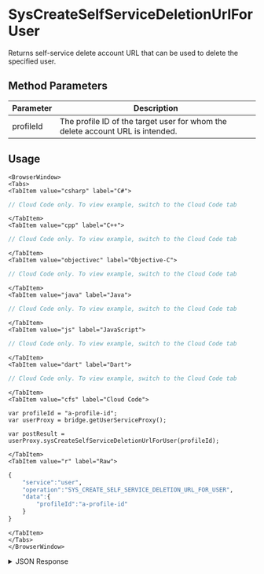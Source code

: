 # SysCreateSelfServiceDeletionUrlForUser

Returns self-service delete account URL that can be used to delete the specified user.

<PartialServop service_name="user" operation_name="SYS_CREATE_SELF_SERVICE_DELETION_URL_FOR_USER" />

## Method Parameters

Parameter | Description
--------- | -----------
profileId | The profile ID of the target user for whom the delete account URL is intended.

## Usage

```mdx-code-block
<BrowserWindow>
<Tabs>
<TabItem value="csharp" label="C#">
```

```csharp
// Cloud Code only. To view example, switch to the Cloud Code tab
```

```mdx-code-block
</TabItem>
<TabItem value="cpp" label="C++">
```

```cpp
// Cloud Code only. To view example, switch to the Cloud Code tab
```

```mdx-code-block
</TabItem>
<TabItem value="objectivec" label="Objective-C">
```

```objectivec
// Cloud Code only. To view example, switch to the Cloud Code tab
```

```mdx-code-block
</TabItem>
<TabItem value="java" label="Java">
```

```java
// Cloud Code only. To view example, switch to the Cloud Code tab
```

```mdx-code-block
</TabItem>
<TabItem value="js" label="JavaScript">
```

```javascript
// Cloud Code only. To view example, switch to the Cloud Code tab
```

```mdx-code-block
</TabItem>
<TabItem value="dart" label="Dart">
```

```dart
// Cloud Code only. To view example, switch to the Cloud Code tab
```

```mdx-code-block
</TabItem>
<TabItem value="cfs" label="Cloud Code">
```

```cfscript
var profileId = "a-profile-id";
var userProxy = bridge.getUserServiceProxy();

var postResult = userProxy.sysCreateSelfServiceDeletionUrlForUser(profileId);
```

```mdx-code-block
</TabItem>
<TabItem value="r" label="Raw">
```

```r
{
    "service":"user",
    "operation":"SYS_CREATE_SELF_SERVICE_DELETION_URL_FOR_USER",
    "data":{
        "profileId":"a-profile-id"
    }
}
```

```mdx-code-block
</TabItem>
</Tabs>
</BrowserWindow>
```
<details>
<summary>JSON Response</summary>

```json
{
  "data": {
    "url": "https://api.braincloudservers.com/self-service/delete-account?appId=13229&deletionToken=45b66a3b-84b1-4a81-9d18-ff14d9e97f8d&profileId=93293c42-7a8e-47b4-954e-553916193687"
  },
  "status": 200
}
```

</details>
